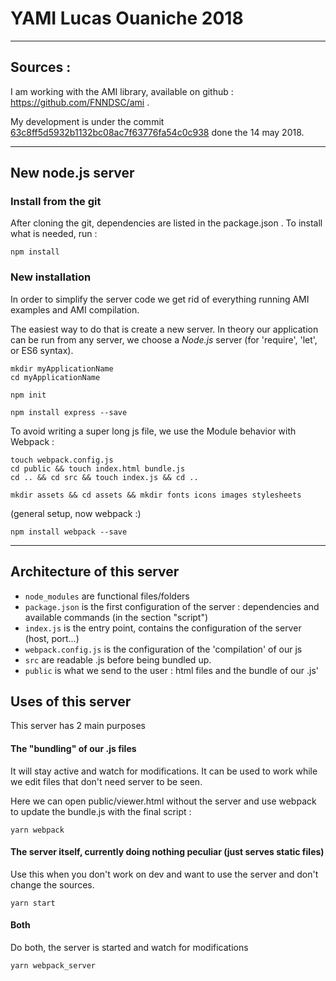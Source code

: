 # YAMI Lucas Ouaniche 2018
---
## Sources :
I am working with the AMI library, available on github : https://github.com/FNNDSC/ami .

My development is under the commit [63c8ff5d5932b1132bc08ac7f63776fa54c0c938](https://github.com/FNNDSC/ami/commit/63c8ff5d5932b1132bc08ac7f63776fa54c0c938) done the 14 may 2018.

---

## New node.js server

### Install from the git
After cloning the git, dependencies are listed in the package.json . To install what is needed, run :
```
npm install
```

### New installation
In order to simplify the server code we get rid of everything running AMI examples and AMI compilation.

The easiest way to do that is create a new server. In theory our application can be run from any server, we choose a *Node.js* server (for 'require', 'let', or ES6 syntax).

```
mkdir myApplicationName
cd myApplicationName

npm init

npm install express --save
```

To avoid writing a super long js file, we use the Module behavior with Webpack :
```
touch webpack.config.js
cd public && touch index.html bundle.js
cd .. && cd src && touch index.js && cd ..

mkdir assets && cd assets && mkdir fonts icons images stylesheets
```
(general setup, now webpack :)
```
npm install webpack --save
```

---

## Architecture of this server
- `node_modules` are functional files/folders
- `package.json` is the first configuration of the server : dependencies and available commands (in the section "script")
- `index.js` is the entry point, contains the configuration of the server (host, port...)
- `webpack.config.js` is the configuration of the 'compilation' of our js
- `src` are readable .js before being bundled up.
- `public` is what we send to the user : html files and the bundle of our .js'

## Uses of this server
This server has 2 main purposes
#### The "bundling" of our .js files
It will stay active and watch for modifications. It can be used to work while we edit files that don't need server to be seen.

Here we can open public/viewer.html without the server and use webpack to update the bundle.js with the final script :
```
yarn webpack
```

#### The server itself, currently doing nothing peculiar (just serves static files)
Use this when you don't work on dev and want to use the server and don't change the sources.
```
yarn start
```

#### Both
Do both, the server is started and watch for modifications
```
yarn webpack_server
```

